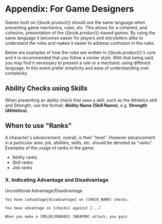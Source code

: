 # Appendix: For Game Designers

Games built on {{book.product}} should use the same language when presenting
game mechanics, rules, etc. This allows for a coherent, and cohesive,
presentation of the {{book.product}}-based games. By using the same language it
becomes easier for players and storytellers alike to understand the rules and
makes it easier to address confusion in the rules.

Below are examples of how the rules are written in {{book.product}}'s core and
it is recommended that you follow a similar style. With that being said, you may
find it necessary to present a rule or a mechanic using different language. In
this event prefer simplicity and ease of understanding over complexity.

## Ability Checks using Skills
When presenting an ability check that uses a skill, such as the Athletics skill
and Strength, use the format: **Ability Name (Skill Name)**, e.g. **Strength
(Athletics)**.

## When to use "Ranks"
A character's advancement, overall, is their "level". However advancement in a
particular area: job, abilities, skills, etc. should be denoted as "ranks".
Examples of the usage of ranks in the game:

- Ability ranks
- Skill ranks
- Job ranks


### X. Indicating Advantage and Disadvantage


Uncoditional Advantage/Disadvantage

```
You have [advantage|disadvantage] on [CHECK_NAME] checks.
```

```
You have advantage on [checks] against [...]
```

```
When you make a [MELEE|RANGED] [WEAPON] attack, you gain
```